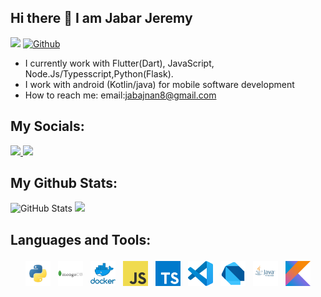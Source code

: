 ## Hi there 👋 I am Jabar Jeremy

![](https://visitor-badge.laobi.icu/badge?page_id=jabahum.jabahum) [![Github](https://img.shields.io/github/followers/jabahum?label=Follow&style=social)](https://github.com/jabahum)


- I currently work with Flutter(Dart), JavaScript, Node.Js/Typesscript,Python(Flask).
- I work with android (Kotlin/java) for mobile software development
- How to reach me:  email:jabajnan8@gmail.com


## My Socials:
<p>
  <a href="https://www.twitter.com/jaba_hum"><img src="https://img.shields.io/badge/twitter-%231DA1F2.svg?&style=for-the-badge&logo=twitter&logoColor=white" 
height=25>
  </a> <a href="https://www.linkedin.com/in/jeremyjabar/"><img src="https://img.shields.io/badge/linkedin-%230077B5.svg?&style=for-the-badge&logo=linkedin&logoColor=white" height=25></a> 
   
</p>
  
## My Github Stats:
<p>
  <img src="https://github-readme-stats.vercel.app/api?username=jabahum&amp;show_icons=true" alt="GitHub Stats">
  <img src=" https://github-readme-stats.vercel.app/api/top-langs/?username=jabahum&theme=tokyonight">
</p> 



## Languages and Tools:
<p align="center">
<img src="https://raw.githubusercontent.com/github/explore/80688e429a7d4ef2fca1e82350fe8e3517d3494d/topics/python/python.png" alt="Python" height="40" style="vertical-align:top; margin:4px">
  <img src="https://raw.githubusercontent.com/github/explore/80688e429a7d4ef2fca1e82350fe8e3517d3494d/topics/mongodb/mongodb.png" alt="MongoDb" height="40" style="vertical-align:top; margin:4px">
  <img src="https://raw.githubusercontent.com/github/explore/80688e429a7d4ef2fca1e82350fe8e3517d3494d/topics/docker/docker.png" alt="Docker" height="40" style="vertical-align:top; margin:4px">
<img src="https://raw.githubusercontent.com/github/explore/80688e429a7d4ef2fca1e82350fe8e3517d3494d/topics/javascript/javascript.png" alt="Javascript" height="40" style="vertical-align:top; margin:4px">
  <img src="https://raw.githubusercontent.com/github/explore/80688e429a7d4ef2fca1e82350fe8e3517d3494d/topics/typescript/typescript.png" alt="Typescript" height="40" style="vertical-align:top; margin:4px">
<img src="https://raw.githubusercontent.com/github/explore/80688e429a7d4ef2fca1e82350fe8e3517d3494d/topics/visual-studio-code/visual-studio-code.png" alt="VS Code" height="40" style="vertical-align:top; margin:4px">
  <img src="https://raw.githubusercontent.com/github/explore/80688e429a7d4ef2fca1e82350fe8e3517d3494d/topics/dart/dart.png" alt="Dart" height="40" style="vertical-align:top; margin:4px">
   <img src="https://raw.githubusercontent.com/github/explore/80688e429a7d4ef2fca1e82350fe8e3517d3494d/topics/java/java.png" alt="Dart" height="40" style="vertical-align:top; margin:4px">
   <img src="https://raw.githubusercontent.com/github/explore/80688e429a7d4ef2fca1e82350fe8e3517d3494d/topics/kotlin/kotlin.png" alt="Dart" height="40" style="vertical-align:top; margin:4px">
</p>
